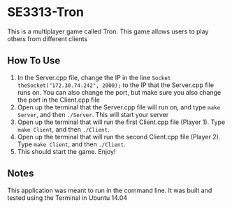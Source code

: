 SE3313-Tron
===========
This is a multiplayer game called Tron. This game allows users to play others from different clients

How To Use
-----------
1. In the Server.cpp file, change the IP in the line `Socket theSocket("172.30.74.242", 2000);` to the IP that the Server.cpp file runs on. You can also change the port, but make sure you also change the port in the Client.cpp file
2. Open up the terminal that the Server.cpp file will run on, and type `make Server`, and then `./Server`. This will start your server
3. Open up the terminal that will run the first Client.cpp file (Player 1). Type `make Client`, and then `./Client`.
4. Open up the terminal that will run the second Client.cpp file (Player 2). Type `make Client`, and then `./Client`.
5. This should start the game. Enjoy!

Notes
-----------
This application was meant to run in the command line. It was built and tested using the Terminal in Ubuntu 14.04
